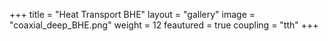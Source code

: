 +++
title = "Heat Transport BHE"
layout = "gallery"
image = "coaxial_deep_BHE.png"
weight = 12
feautured = true
coupling = "tth"
+++
